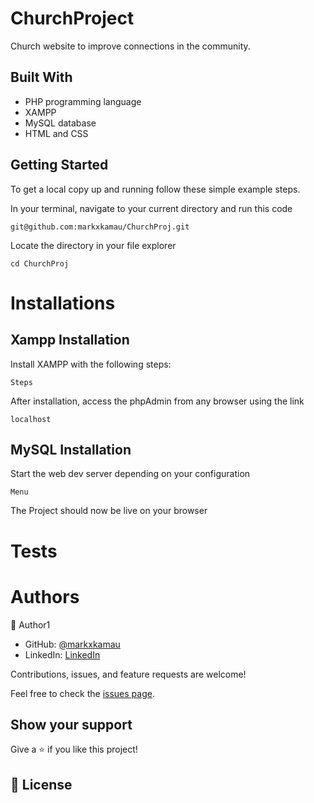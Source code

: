 # ChurchProject
Church website to improve connections in the community.

## Built With

- PHP programming language
- XAMPP
- MySQL database
- HTML and CSS

## Getting Started

To get a local copy up and running follow these simple example steps.

In your terminal, navigate to your current directory and run this code

`git@github.com:markxkamau/ChurchProj.git`

Locate the directory in your file explorer

`cd ChurchProj`


Installations
=============

## Xampp Installation


Install XAMPP  with the following steps: 

`Steps`

After installation, access the phpAdmin from any browser using the link

`localhost`

## MySQL Installation



Start the web dev server depending on your configuration

`Menu`

The Project should now be live on your browser

Tests
=====

Authors
=======


👤 Author1

- GitHub: [@markxkamau](https://github.com/markxkamau)
- LinkedIn: [LinkedIn](https://www.linkedin.com/in/nemwel-nyandoro-aa1b2620b/)

Contributions, issues, and feature requests are welcome!

Feel free to check the [issues page](https://github.com/markxkamau/ChurchProj/issues).

## Show your support

Give a ⭐️ if you like this project!
## 📝 License

